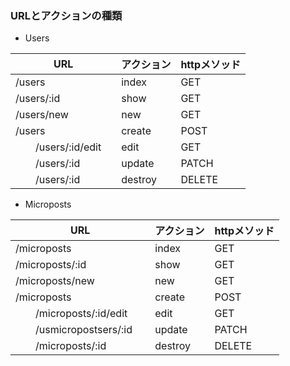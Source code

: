 ### URLとアクションの種類

- Users

 |  URL |  アクション | httpメソッド |
 | ---- | ---- | ----|
 |  /users  |  index  | GET |
 |  /users/:id  |  show  | GET | 
 |  /users/new | new | GET |
 |  /users | create | POST |
 |　　/users/:id/edit　| edit | GET |
 |　　/users/:id 　| update | PATCH |
 |　　/users/:id 　| destroy | DELETE |

- Microposts

 |  URL |  アクション | httpメソッド |
 | ---- | ---- | ----|
 |  /microposts  |  index  | GET |
 |  /microposts/:id  |  show  | GET | 
 |  /microposts/new | new | GET |
 |  /microposts | create | POST |
 |　　/microposts/:id/edit　| edit | GET |
 |　　/usmicropostsers/:id 　| update | PATCH |
 |　　/microposts/:id 　| destroy | DELETE |